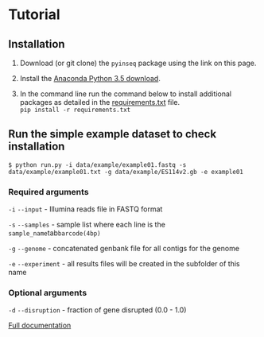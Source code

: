 # Tutorial

## Installation

1. Download (or git clone) the `pyinseq` package using the link on this page.

1. Install the [Anaconda Python 3.5 download](https://www.continuum.io/downloads).

1. In the command line run the command below to install additional packages as
detailed in the [requirements.txt](requirements.txt) file.  
`pip install -r requirements.txt`

## Run the simple example dataset to check installation

`$ python run.py -i data/example/example01.fastq -s data/example/example01.txt -g data/example/ES114v2.gb -e example01`

### Required arguments

`-i`  `--input` - Illumina reads file in FASTQ format

`-s`  `--samples` - sample list where each line is the `sample_name`tab`barcode(4bp)`

`-g`  `--genome` - concatenated genbank file for all contigs for the genome

`-e`  `--experiment` - all results files will be created in the subfolder of this name

### Optional arguments

`-d`  `--disruption` - fraction of gene disrupted (0.0 - 1.0)

[Full documentation](docs/index.md)

